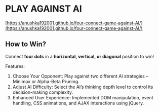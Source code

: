 # PLAY AGAINST AI  
 [https://anushka192001.github.io/four-connect-game-against-AI/](https://anushka192001.github.io/four-connect-game-against-AI/)  

## How to Win?  
Connect **four dots** in a **horizontal, vertical, or diagonal** position to win!  

Features:
1. Choose Your Opponent: Play against two different AI strategies – Minimax or Alpha-Beta Pruning.
2. Adjust AI Difficulty: Select the AI’s thinking depth level to control its decision-making complexity.
3. Enhanced User Experience: Implemented DOM manipulation, event handling, CSS animations, and AJAX interactions using jQuery.
